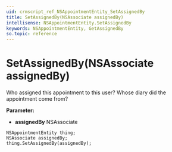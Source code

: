 ```yaml
---
uid: crmscript_ref_NSAppointmentEntity_SetAssignedBy
title: SetAssignedBy(NSAssociate assignedBy)
intellisense: NSAppointmentEntity.SetAssignedBy
keywords: NSAppointmentEntity, GetAssignedBy
so.topic: reference
---
```


# SetAssignedBy(NSAssociate assignedBy)

Who assigned this appointment to this user? Whose diary did the appointment come from?

**Parameter:** 
 - **assignedBy** NSAssociate

```crmscript
NSAppointmentEntity thing;
NSAssociate assignedBy;
thing.SetAssignedBy(assignedBy);
```

